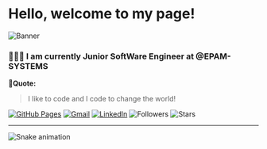 # Hello, welcome to my page!
![Banner](https://raw.githubusercontent.com/MrAbdurakhimov/MrAbdurakhimov/main/mrabdurakhimov.png)
### 👨🏻‍💻 I am currently Junior SoftWare Engineer at @EPAM-SYSTEMS
**🖤Quote:**
>I like to code and I code to change the world!

[![GitHub Pages](https://img.shields.io/badge/-GitHub%20Pages-6495ED?logo=Github)](https://mrabdurakhimov.github.io/)
[![Gmail](https://img.shields.io/badge/Gmail-d14836?style=flat&logo=Gmail&logoColor=white)](mailto:icoderx@yandex.com)
[![LinkedIn](https://img.shields.io/badge/LinkedIn-blue?style=flat&logo=Linkedin&logoColor=white)](https://www.linkedin.com/in/mrabdurakhimov/)
![Followers](https://img.shields.io/github/followers/mrabdurakhimov)
![Stars](https://img.shields.io/github/stars/mrabdurakhimov)



<hr>


![Snake animation](https://raw.githubusercontent.com/MrAbdurakhimov/MrAbdurakhimov/main/github-user-contribution.svg)
